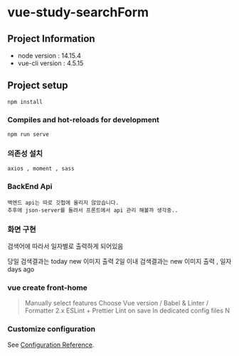 # vue-study-searchForm

## Project Information
- node version : 14.15.4
- vue-cli version : 4.5.15


## Project setup
```
npm install
```

### Compiles and hot-reloads for development
```
npm run serve
```
### 의존성 설치
```
axios , moment , sass
```

### BackEnd Api
```
백엔드 api는 따로 깃헙에 올리지 않았습니다.
추후에 json-server를 돌려서 프론트에서 api 관리 해볼까 생각중..
```

### 화면 구현

검색어에 따라서 일자별로 출력하게 되어있음 

당일 검색결과는 today new 이미지 출력
2일 이내 검색결과는 new 이미지 출력 , 일자 days ago 

### vue create front-home
> Manually select features
> Choose Vue version / Babel & Linter / Formatter
> 2.x
> ESLint + Prettier
> Lint on save
> In dedicated config files
> N

### Customize configuration
See [Configuration Reference](https://cli.vuejs.org/config/).
